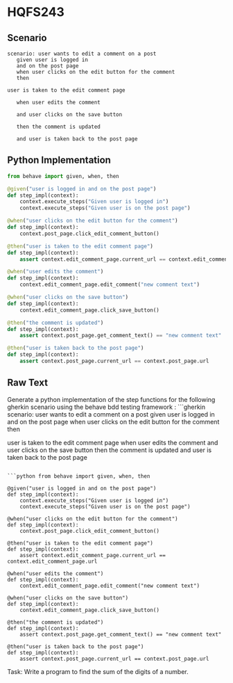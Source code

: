 # HQFS243
## Scenario
```gherkin
scenario: user wants to edit a comment on a post 
   given user is logged in 
   and on the post page 
   when user clicks on the edit button for the comment 
   then

user is taken to the edit comment page

   when user edits the comment

   and user clicks on the save button

   then the comment is updated

   and user is taken back to the post page
```


## Python Implementation
```python
from behave import given, when, then

@given("user is logged in and on the post page")
def step_impl(context):
    context.execute_steps("Given user is logged in")
    context.execute_steps("Given user is on the post page")

@when("user clicks on the edit button for the comment")
def step_impl(context):
    context.post_page.click_edit_comment_button()

@then("user is taken to the edit comment page")
def step_impl(context):
    assert context.edit_comment_page.current_url == context.edit_comment_page.url

@when("user edits the comment")
def step_impl(context):
    context.edit_comment_page.edit_comment("new comment text")

@when("user clicks on the save button")
def step_impl(context):
    context.edit_comment_page.click_save_button()

@then("the comment is updated")
def step_impl(context):
    assert context.post_page.get_comment_text() == "new comment text"

@then("user is taken back to the post page")
def step_impl(context):
    assert context.post_page.current_url == context.post_page.url
```


## Raw Text
Generate a python implementation of the step functions for the following gherkin scenario using the behave bdd testing framework : ```gherkin scenario: user wants to edit a comment on a post given user is logged in and on the post page when user clicks on the edit button for the comment then

user is taken to the edit comment page
when user edits the comment
and user clicks on the save button
then the comment is updated
and user is taken back to the post page
```

```python from behave import given, when, then

@given("user is logged in and on the post page")
def step_impl(context):
    context.execute_steps("Given user is logged in")
    context.execute_steps("Given user is on the post page")

@when("user clicks on the edit button for the comment")
def step_impl(context):
    context.post_page.click_edit_comment_button()

@then("user is taken to the edit comment page")
def step_impl(context):
    assert context.edit_comment_page.current_url == context.edit_comment_page.url

@when("user edits the comment")
def step_impl(context):
    context.edit_comment_page.edit_comment("new comment text")

@when("user clicks on the save button")
def step_impl(context):
    context.edit_comment_page.click_save_button()

@then("the comment is updated")
def step_impl(context):
    assert context.post_page.get_comment_text() == "new comment text"

@then("user is taken back to the post page")
def step_impl(context):
    assert context.post_page.current_url == context.post_page.url
```

Task: Write a program to find the sum of the digits of a number.
